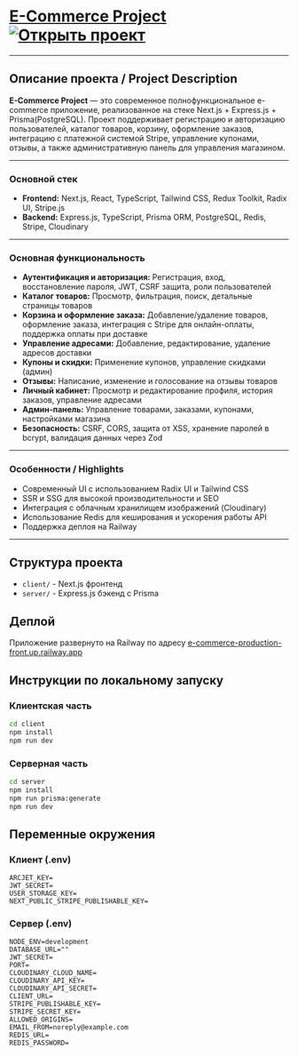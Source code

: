 # [E-Commerce Project](https://e-commerce-production-front.up.railway.app) [![Открыть проект](https://img.shields.io/badge/View%20Live-Online-brightgreen?style=for-the-badge&logo=vercel)](https://e-commerce-production-front.up.railway.app)

---

## Описание проекта / Project Description

**E-Commerce Project** — это современное полнофункциональное e-commerce приложение, реализованное на стеке Next.js + Express.js + Prisma(PostgreSQL). Проект поддерживает регистрацию и авторизацию пользователей, каталог товаров, корзину, оформление заказов, интеграцию с платежной системой Stripe, управление купонами, отзывы, а также административную панель для управления магазином.

---

### Основной стек

- **Frontend:** Next.js, React, TypeScript, Tailwind CSS, Redux Toolkit, Radix UI, Stripe.js
- **Backend:** Express.js, TypeScript, Prisma ORM, PostgreSQL, Redis, Stripe, Cloudinary

---

### Основная функциональность

- **Аутентификация и авторизация:** Регистрация, вход, восстановление пароля, JWT, CSRF защита, роли пользователей
- **Каталог товаров:** Просмотр, фильтрация, поиск, детальные страницы товаров
- **Корзина и оформление заказа:** Добавление/удаление товаров, оформление заказа, интеграция с Stripe для онлайн-оплаты, поддержка оплаты при доставке
- **Управление адресами:** Добавление, редактирование, удаление адресов доставки
- **Купоны и скидки:** Применение купонов, управление скидками (админ)
- **Отзывы:** Написание, изменение и голосование на отзывы товаров
- **Личный кабинет:** Просмотр и редактирование профиля, история заказов, управление адресами
- **Админ-панель:** Управление товарами, заказами, купонами, настройками магазина
- **Безопасность:** CSRF, CORS, защита от XSS, хранение паролей в bcrypt, валидация данных через Zod

---

### Особенности / Highlights

- Современный UI с использованием Radix UI и Tailwind CSS
- SSR и SSG для высокой производительности и SEO
- Интеграция с облачным хранилищем изображений (Cloudinary)
- Использование Redis для кеширования и ускорения работы API
- Поддержка деплоя на Railway

---

## Структура проекта

- `client/` - Next.js фронтенд
- `server/` - Express.js бэкенд с Prisma

## Деплой

Приложение развернуто на Railway по адресу [e-commerce-production-front.up.railway.app](https://e-commerce-production-front.up.railway.app)

## Инструкции по локальному запуску

### Клиентская часть

```bash
cd client
npm install
npm run dev
```

### Серверная часть

```bash
cd server
npm install
npm run prisma:generate
npm run dev
```

## Переменные окружения

### Клиент (.env)

```
ARCJET_KEY=
JWT_SECRET=
USER_STORAGE_KEY=
NEXT_PUBLIC_STRIPE_PUBLISHABLE_KEY=
```

### Сервер (.env)

```
NODE_ENV=development
DATABASE_URL=""
JWT_SECRET=
PORT=
CLOUDINARY_CLOUD_NAME=
CLOUDINARY_API_KEY=
CLOUDINARY_API_SECRET=
CLIENT_URL=
STRIPE_PUBLISHABLE_KEY=
STRIPE_SECRET_KEY=
ALLOWED_ORIGINS=
EMAIL_FROM=noreply@example.com
REDIS_URL=
REDIS_PASSWORD=
```

